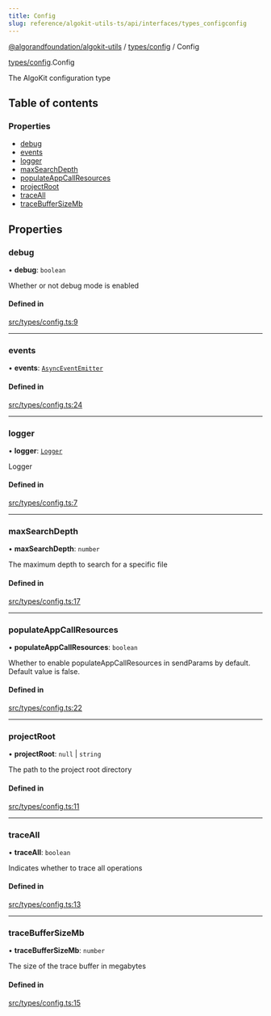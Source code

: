 ```yaml
---
title: Config
slug: reference/algokit-utils-ts/api/interfaces/types_configconfig
---
```

[@algorandfoundation/algokit-utils](/reference/algokit-utils-ts/api/overview) / [types/config](/reference/algokit-utils-ts/api/modules/types_config/) / Config



[types/config](/reference/algokit-utils-ts/api/modules/types_config/).Config

The AlgoKit configuration type

## Table of contents

### Properties

- [debug](#debug)
- [events](#events)
- [logger](#logger)
- [maxSearchDepth](#maxsearchdepth)
- [populateAppCallResources](#populateappcallresources)
- [projectRoot](#projectroot)
- [traceAll](#traceall)
- [traceBufferSizeMb](#tracebuffersizemb)

## Properties

### debug

• **debug**: `boolean`

Whether or not debug mode is enabled

#### Defined in

[src/types/config.ts:9](https://github.com/algorandfoundation/algokit-utils-ts/blob/main/src/types/config.ts#L9)

___

### events

• **events**: [`AsyncEventEmitter`](/reference/algokit-utils-ts/api/classes/types_async_event_emitterasynceventemitter/)

#### Defined in

[src/types/config.ts:24](https://github.com/algorandfoundation/algokit-utils-ts/blob/main/src/types/config.ts#L24)

___

### logger

• **logger**: [`Logger`](/reference/algokit-utils-ts/api/modules/types_logging/#logger)

Logger

#### Defined in

[src/types/config.ts:7](https://github.com/algorandfoundation/algokit-utils-ts/blob/main/src/types/config.ts#L7)

___

### maxSearchDepth

• **maxSearchDepth**: `number`

The maximum depth to search for a specific file

#### Defined in

[src/types/config.ts:17](https://github.com/algorandfoundation/algokit-utils-ts/blob/main/src/types/config.ts#L17)

___

### populateAppCallResources

• **populateAppCallResources**: `boolean`

Whether to enable populateAppCallResources in sendParams by default.
Default value is false.

#### Defined in

[src/types/config.ts:22](https://github.com/algorandfoundation/algokit-utils-ts/blob/main/src/types/config.ts#L22)

___

### projectRoot

• **projectRoot**: ``null`` \| `string`

The path to the project root directory

#### Defined in

[src/types/config.ts:11](https://github.com/algorandfoundation/algokit-utils-ts/blob/main/src/types/config.ts#L11)

___

### traceAll

• **traceAll**: `boolean`

Indicates whether to trace all operations

#### Defined in

[src/types/config.ts:13](https://github.com/algorandfoundation/algokit-utils-ts/blob/main/src/types/config.ts#L13)

___

### traceBufferSizeMb

• **traceBufferSizeMb**: `number`

The size of the trace buffer in megabytes

#### Defined in

[src/types/config.ts:15](https://github.com/algorandfoundation/algokit-utils-ts/blob/main/src/types/config.ts#L15)